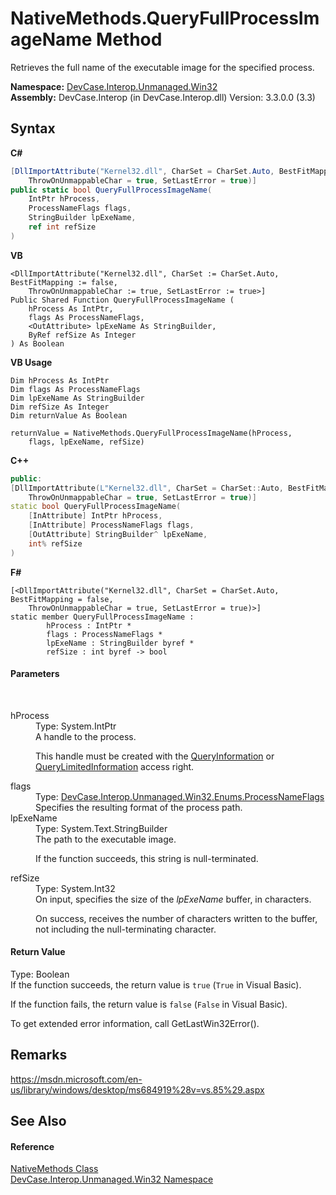 # NativeMethods.QueryFullProcessImageName Method 
 

Retrieves the full name of the executable image for the specified process.

**Namespace:**&nbsp;<a href="N_DevCase_Interop_Unmanaged_Win32">DevCase.Interop.Unmanaged.Win32</a><br />**Assembly:**&nbsp;DevCase.Interop (in DevCase.Interop.dll) Version: 3.3.0.0 (3.3)

## Syntax

**C#**<br />
``` C#
[DllImportAttribute("Kernel32.dll", CharSet = CharSet.Auto, BestFitMapping = false, 
	ThrowOnUnmappableChar = true, SetLastError = true)]
public static bool QueryFullProcessImageName(
	IntPtr hProcess,
	ProcessNameFlags flags,
	StringBuilder lpExeName,
	ref int refSize
)
```

**VB**<br />
``` VB
<DllImportAttribute("Kernel32.dll", CharSet := CharSet.Auto, BestFitMapping := false, 
	ThrowOnUnmappableChar := true, SetLastError := true>]
Public Shared Function QueryFullProcessImageName ( 
	hProcess As IntPtr,
	flags As ProcessNameFlags,
	<OutAttribute> lpExeName As StringBuilder,
	ByRef refSize As Integer
) As Boolean
```

**VB Usage**<br />
``` VB Usage
Dim hProcess As IntPtr
Dim flags As ProcessNameFlags
Dim lpExeName As StringBuilder
Dim refSize As Integer
Dim returnValue As Boolean

returnValue = NativeMethods.QueryFullProcessImageName(hProcess, 
	flags, lpExeName, refSize)
```

**C++**<br />
``` C++
public:
[DllImportAttribute(L"Kernel32.dll", CharSet = CharSet::Auto, BestFitMapping = false, 
	ThrowOnUnmappableChar = true, SetLastError = true)]
static bool QueryFullProcessImageName(
	[InAttribute] IntPtr hProcess, 
	[InAttribute] ProcessNameFlags flags, 
	[OutAttribute] StringBuilder^ lpExeName, 
	int% refSize
)
```

**F#**<br />
``` F#
[<DllImportAttribute("Kernel32.dll", CharSet = CharSet.Auto, BestFitMapping = false, 
	ThrowOnUnmappableChar = true, SetLastError = true)>]
static member QueryFullProcessImageName : 
        hProcess : IntPtr * 
        flags : ProcessNameFlags * 
        lpExeName : StringBuilder byref * 
        refSize : int byref -> bool 

```


#### Parameters
&nbsp;<dl><dt>hProcess</dt><dd>Type: System.IntPtr<br />A handle to the process. 

 This handle must be created with the <a href="T_DevCase_Interop_Unmanaged_Win32_Enums_ProcessAccessRights">QueryInformation</a> or <a href="T_DevCase_Interop_Unmanaged_Win32_Enums_ProcessAccessRights">QueryLimitedInformation</a> access right.</dd><dt>flags</dt><dd>Type: <a href="T_DevCase_Interop_Unmanaged_Win32_Enums_ProcessNameFlags">DevCase.Interop.Unmanaged.Win32.Enums.ProcessNameFlags</a><br />Specifies the resulting format of the process path.</dd><dt>lpExeName</dt><dd>Type: System.Text.StringBuilder<br />The path to the executable image. 

 If the function succeeds, this string is null-terminated.</dd><dt>refSize</dt><dd>Type: System.Int32<br />On input, specifies the size of the *lpExeName* buffer, in characters. 

 On success, receives the number of characters written to the buffer, not including the null-terminating character.</dd></dl>

#### Return Value
Type: Boolean<br />If the function succeeds, the return value is `true` (`True` in Visual Basic). 

 If the function fails, the return value is `false` (`False` in Visual Basic). 

 To get extended error information, call GetLastWin32Error(). 



## Remarks
<a href="https://msdn.microsoft.com/en-us/library/windows/desktop/ms684919%28v=vs.85%29.aspx" target="_blank">https://msdn.microsoft.com/en-us/library/windows/desktop/ms684919%28v=vs.85%29.aspx</a>

## See Also


#### Reference
<a href="T_DevCase_Interop_Unmanaged_Win32_NativeMethods">NativeMethods Class</a><br /><a href="N_DevCase_Interop_Unmanaged_Win32">DevCase.Interop.Unmanaged.Win32 Namespace</a><br />